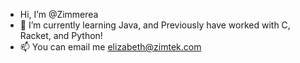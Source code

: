 -  Hi, I’m @Zimmerea
- 🌱 I’m currently learning Java, and Previously have worked with C, Racket, and Python!
- 📫 You can email me elizabeth@zimtek.com
